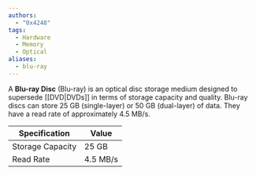 ```yaml
---
authors: 
  - "0x4248"
tags:
  - Hardware
  - Memory
  - Optical
aliases:
  - blu-ray
---
```

A **Blu-ray Disc** (Blu-ray) is an optical disc storage medium designed to supersede [[DVD|DVDs]] in terms of storage capacity and quality. Blu-ray discs can store 25 GB (single-layer) or 50 GB (dual-layer) of data. They have a read rate of approximately 4.5 MB/s.

| Specification         | Value    |
|-----------------------|----------|
| Storage Capacity       | 25 GB    |
| Read Rate              | 4.5 MB/s |

